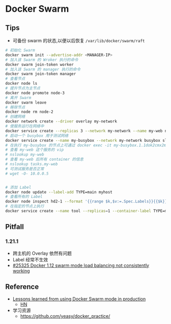 # Docker Swarm

## Tips

* 可备份 swarm 的状态,以便以后恢复 `/var/lib/docker/swarm/raft`

```bash
# 初始化 Swarm
docker swarm init --advertise-addr <MANAGER-IP>
# 加入该 Swarm 的 Wroker 执行的命令
docker swarm join-token worker
# 加入该 Swarm 的 manager 执行的命令
docker swarm join-token manager
# 查看节点
docker node ls
# 提升节点为主节点
docker node promote node-3
# 离开 Swarm
docker swarm leave
# 移除节点
docker node rm node-2
# 创建网络
docker network create --driver overlay my-network
# 使服务运行在网络中
docker service create --replicas 3 --network my-network --name my-web nginx
# 启动一个 busybox 用于测试网络
docker service create --name my-busybox --network my-network busybox sleep 3000
# 在执行 my-busybox 的节点上可通过 docker exec -it my-busybox.1.1dok2cmx2mln5hbqve8ilnair sh 进入交互
# 查看 my-web 这个服务的 vip
# nslookup my-web
# 查看 my-web 后所有 container 的信息
# nslookup tasks.my-web
# 可测试服务是否正常
# wget -O- 10.0.0.5


# 添加 Label
docker node update --label-add TYPE=main myhost
# 查看所有的 Label
docker node inspect hd2-1 --format '{{range $k,$v:=.Spec.Labels}}{{$k}}={{$v}}{{"\n"}}{{end}}'
# 在指定的节点上执行
docker service create --name tool --replicas=1 --container-label TYPE=main --network=pwork --mount type=bind,src=/data,dst=/data ubuntu bash
```

## Pitfall

### 1.21.1
* 跨主机的 Overlay 依然有问题
* Label 经常不生效
* [#25325 Docker 1.12 swarm mode load balancing not consistently working](https://github.com/docker/docker/issues/25325)


## Reference

* [Lessons learned from using Docker Swarm mode in production](http://blog.bugsnag.com/container-orchestration-with-docker-swarm-mode)
  * [HN](https://news.ycombinator.com/item?id=12508711)
* 学习资源
  * https://github.com/yeasy/docker_practice/
